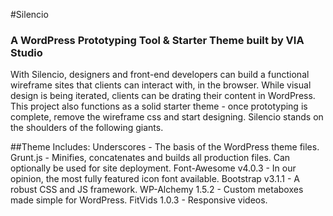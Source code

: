 #Silencio
### A WordPress Prototyping Tool & Starter Theme built by VIA Studio

With Silencio, designers and front-end developers can build a functional wireframe sites that clients can interact with, in the browser. While visual design is being iterated, clients can be drating their content in WordPress. This project also functions as a solid starter theme - once prototyping is complete, remove the wireframe css and start designing. Silencio stands on the shoulders of the following giants.

##Theme Includes:
Underscores - The basis of the WordPress theme files.
Grunt.js - Minifies, concatenates and builds all production files. Can optionally be used for site deployment.
Font-Awesome v4.0.3 - In our opinion, the most fully featured icon font available.
Bootstrap v3.1.1 - A robust CSS and JS framework.
WP-Alchemy 1.5.2 - Custom metaboxes made simple for WordPress.
FitVids 1.0.3 - Responsive videos.